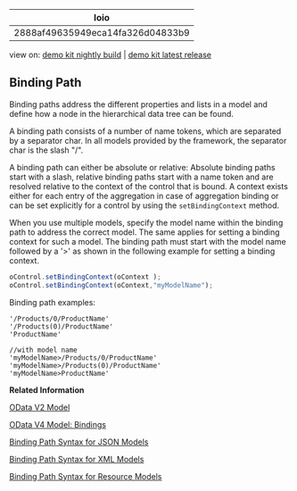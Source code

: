 <!-- loio2888af49635949eca14fa326d04833b9 -->

| loio |
| -----|
| 2888af49635949eca14fa326d04833b9 |

<div id="loio">

view on: [demo kit nightly build](https://openui5nightly.hana.ondemand.com/#/topic/2888af49635949eca14fa326d04833b9) | [demo kit latest release](https://openui5.hana.ondemand.com/#/topic/2888af49635949eca14fa326d04833b9)</div>

## Binding Path

Binding paths address the different properties and lists in a model and define how a node in the hierarchical data tree can be found.

A binding path consists of a number of name tokens, which are separated by a separator char. In all models provided by the framework, the separator char is the slash "/".

A binding path can either be absolute or relative: Absolute binding paths start with a slash, relative binding paths start with a name token and are resolved relative to the context of the control that is bound. A context exists either for each entry of the aggregation in case of aggregation binding or can be set explicitly for a control by using the `setBindingContext` method.

When you use multiple models, specify the model name within the binding path to address the correct model. The same applies for setting a binding context for such a model. The binding path must start with the model name followed by a '\>' as shown in the following example for setting a binding context.

```js
oControl.setBindingContext(oContext );
oControl.setBindingContext(oContext,"myModelName");
```

Binding path examples:

```
'/Products/0/ProductName'
'/Products(0)/ProductName'
'ProductName'

//with model name
'myModelName>/Products/0/ProductName'
'myModelName>/Products(0)/ProductName'
'myModelName>ProductName'
```

**Related Information**  


[OData V2 Model](OData_V2_Model_6c47b2b.md#loio6c47b2b39db9404582994070ec3d57a2 "The OData V2 Model enables binding of controls to data from OData services.")

[OData V4 Model: Bindings](Bindings_54e0ddf.md "Bindings connect OpenUI5 view elements to model data, allowing changes in the model to be reflected in the view element and vice versa.")

[Binding Path Syntax for JSON Models](JSON_Model_96804e3.md#loiod52e364907f94a3caeb4f5e5ad0cf302 "The JSON model has a simple binding path syntax, because it consists of named objects, such as properties, arrays, or nested objects.")

[Binding Path Syntax for XML Models](XML_Model_a53e71d.md#loiob8a2c24356c443228f7819d45697a2b8 "XML models differentiate between attributes and content. XML has no arrays and defines lists as multiple elements with the same name instead. This makes the binding path syntax for XML models more difficult than for JSON or OData models.")

[Binding Path Syntax for Resource Models](Resource_Model_91f122a.md#loiof05c6f2cf18241cbbb2b126989108765 "The binding path syntax for the resource model only contains a flat list of properties.")

